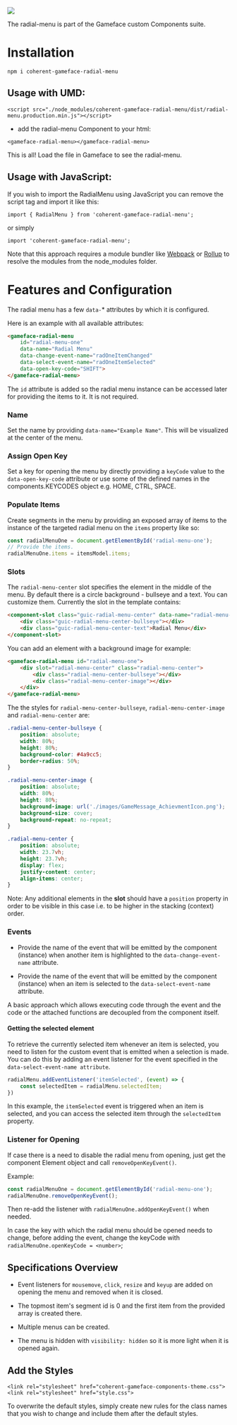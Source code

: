<!--Copyright (c) Coherent Labs AD. All rights reserved. Licensed under the MIT License. See License.txt in the project root for license information. -->

<a href="https://www.npmjs.com/package/coherent-gameface-radial-menu"><img src="http://img.shields.io/npm/v/coherent-gameface-radial-menu.svg?style=flat-square"/></a>

The radial-menu is part of the Gameface custom Components suite.

Installation
===================

```
npm i coherent-gameface-radial-menu
```

## Usage with UMD:

~~~~{.html}
<script src="./node_modules/coherent-gameface-radial-menu/dist/radial-menu.production.min.js"></script>
~~~~

* add the radial-menu Component to your html:

~~~~{.html}
<gameface-radial-menu></gameface-radial-menu>
~~~~

This is all! Load the file in Gameface to see the radial-menu.

## Usage with JavaScript:

If you wish to import the RadialMenu using JavaScript you can remove the script tag and import it like this:

~~~~{.js}
import { RadialMenu } from 'coherent-gameface-radial-menu';
~~~~

or simply

~~~~{.js}
import 'coherent-gameface-radial-menu';
~~~~

Note that this approach requires a module bundler like
[Webpack](https://webpack.js.org/) or [Rollup](https://rollupjs.org/guide/en/)
to resolve the modules from the node_modules folder.

# Features and Configuration

The radial menu has a few `data-`* attributes by which it is configured.

Here is an example with all available attributes:
```html
<gameface-radial-menu
    id="radial-menu-one"
	data-name="Radial Menu"
	data-change-event-name="radOneItemChanged"
	data-select-event-name="radOneItemSelected"
	data-open-key-code="SHIFT">
</gameface-radial-menu>
```

The `id` attribute is added so the radial menu instance can be accessed later
for providing the items to it. It is not required.

### Name

Set the name by providing `data-name="Example Name"`. This will be visualized
at the center of the menu.

### Assign Open Key

Set a key for opening the menu by directly providing a `keyCode` value to the
`data-open-key-code` attribute or use some of the defined names in the
components.KEYCODES object e.g. HOME, CTRL, SPACE.

### Populate Items

Create segments in the menu by providing an exposed array of items to the
instance of the targeted radial menu on the `items` property like so:
```js
const radialMenuOne = document.getElementById('radial-menu-one');
// Provide the items.
radialMenuOne.items = itemsModel.items;
```

### Slots

The `radial-menu-center` slot specifies the element in the middle of the menu. By default there is a circle background - bullseye and a text. You can customize them. Currently the slot in the template contains:

```html
<component-slot class="guic-radial-menu-center" data-name="radial-menu-center">
    <div class="guic-radial-menu-center-bullseye"></div>
    <div class="guic-radial-menu-center-text">Radial Menu</div>
</component-slot>
```

You can add an element with a background image for example:

```html
<gameface-radial-menu id="radial-menu-one">
    <div slot="radial-menu-center" class="radial-menu-center">
        <div class="radial-menu-center-bullseye"></div>
        <div class="radial-menu-center-image"></div>
    </div>
</gameface-radial-menu>
```

The the styles for `radial-menu-center-bullseye`, `radial-menu-center-image` and `radial-menu-center` are:

```css
.radial-menu-center-bullseye {
    position: absolute;
    width: 80%;
    height: 80%;
    background-color: #4a9cc5;
    border-radius: 50%;
}

.radial-menu-center-image {
    position: absolute;
    width: 80%;
    height: 80%;
    background-image: url('./images/GameMessage_AchievmentIcon.png');
    background-size: cover;
    background-repeat: no-repeat;
}

.radial-menu-center {
    position: absolute;
    width: 23.7vh;
    height: 23.7vh;
    display: flex;
    justify-content: center;
    align-items: center;
}
```

Note: Any additional elements in the **slot** should have a `position` property in order to be visible in this case i.e. to be higher in the stacking (context) order.

### Events

* Provide the name of the event that will be emitted by the component (instance)
when another item is highlighted to the `data-change-event-name` attribute.

* Provide the name of the event that will be emitted by the component (instance)
when an item is selected to the `data-select-event-name` attribute.

A basic approach which allows executing code through the event and the code or
the attached functions are decoupled from the component itself.

#### Getting the selected element

To retrieve the currently selected item whenever an item is selected, you need to listen for the custom event that is emitted when a selection is made. You can do this by adding an event listener for the event specified in the `data-select-event-name attribute`.

```javascript
radialMenu.addEventListener('itemSelected', (event) => {
    const selectedItem = radialMenu.selectedItem;
})
```

In this example, the `itemSelected` event is triggered when an item is selected, and you can access the selected item through the `selectedItem` property.

### Listener for Opening

If case there is a need to disable the radial menu from opening, just get the
component Element object and call `removeOpenKeyEvent()`.

Example:
```js
const radialMenuOne = document.getElementById('radial-menu-one');
radialMenuOne.removeOpenKeyEvent();
```

Then re-add the listener with `radialMenuOne.addOpenKeyEvent()` when needed.

In case the key with which the radial menu should be opened needs to change,
before adding the event, change the keyCode
with `radialMenuOne.openKeyCode = <number>`;

## Specifications Overview

* Event listeners for `mousemove`, `click`, `resize` and `keyup` are added on
opening the menu and removed when it is closed.

* The topmost item's segment id is 0 and the first item from the
provided array is created there.

* Multiple menus can be created.

* The menu is hidden with `visibility: hidden` so it is more light when it is
opened again.

## Add the Styles

~~~~{.css}
<link rel="stylesheet" href="coherent-gameface-components-theme.css">
<link rel="stylesheet" href="style.css">
~~~~

To overwrite the default styles, simply create new rules for the class names that
you wish to change and include them after the default styles.
